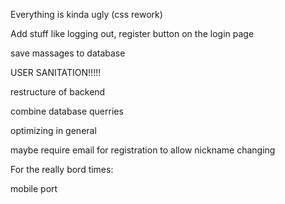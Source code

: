 Everything is kinda ugly (css rework)

Add stuff like logging out, register button on the login page

save massages to database

USER SANITATION!!!!!

restructure of backend

combine database querries

optimizing in general

maybe  require email for registration to allow nickname changing


For the really bord times:

mobile port 

